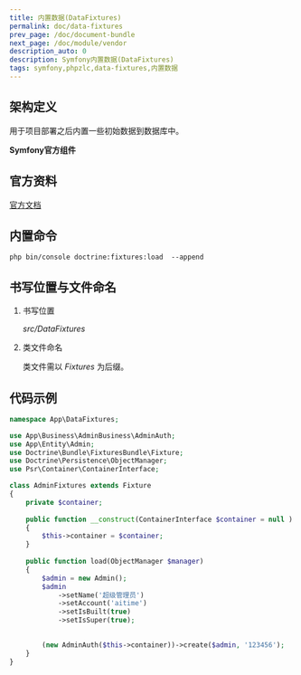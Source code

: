 ```yaml
---
title: 内置数据(DataFixtures)
permalink: doc/data-fixtures
prev_page: /doc/document-bundle
next_page: /doc/module/vendor
description_auto: 0
description: Symfony内置数据(DataFixtures)
tags: symfony,phpzlc,data-fixtures,内置数据
---
```


## 架构定义

用于项目部署之后内置一些初始数据到数据库中。

**Symfony官方组件**

## 官方资料

[官方文档](https://symfony.com/doc/current/bundles/DoctrineFixturesBundle/index.html#doctrinefixturesbundle)

## 内置命令

```shell
php bin/console doctrine:fixtures:load  --append
```

## 书写位置与文件命名

1. 书写位置

   _src/DataFixtures_
   
2. 类文件命名

   类文件需以 _Fixtures_ 为后缀。

## 代码示例

   ```php
   namespace App\DataFixtures;
   
   use App\Business\AdminBusiness\AdminAuth;
   use App\Entity\Admin;
   use Doctrine\Bundle\FixturesBundle\Fixture;
   use Doctrine\Persistence\ObjectManager;
   use Psr\Container\ContainerInterface;
   
   class AdminFixtures extends Fixture
   {
       private $container;
       
       public function __construct(ContainerInterface $container = null )
       {
           $this->container = $container;
       }
       
       public function load(ObjectManager $manager)
       {
           $admin = new Admin();
           $admin
               ->setName('超级管理员')
               ->setAccount('aitime')
               ->setIsBuilt(true)
               ->setIsSuper(true);
   
           
           (new AdminAuth($this->container))->create($admin, '123456');
       }
   }
   ```
